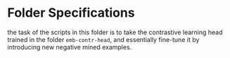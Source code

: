 # Folder Specifications

the task of the scripts in this folder is to take the contrastive learning head trained in the folder `emb-contr-head`, and essentially fine-tune it by introducing new negative mined examples.